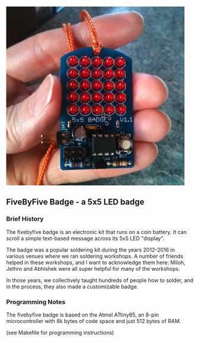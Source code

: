 ![](5x5-badge-with-cord-crop.jpg)

## FiveByFive Badge - a 5x5 LED badge

### Brief History
The fivebyfive badge is an electronic kit that runs on a coin battery.
It can scroll a simple text-based message across its 5x5 LED "display".

The badge was a popular soldering kit during the years 2012-2016 in various venues where we
ran soldering workshops.
A number of friends helped in these workshops, and I want to acknowledge them here:
Miloh, Jethro and Abhishek were all super helpful for many of the workshops.

In those years, we collectively taught hundreds of people how to solder,
and in the process, they also made a customizable badge.

### Programming Notes
The fivebyfive badge is based on the Atmel ATtiny85, an 8-pin microcontroller with 8k bytes of code space
and just 512 bytes of RAM.

(see Makefile for programming instructions)
